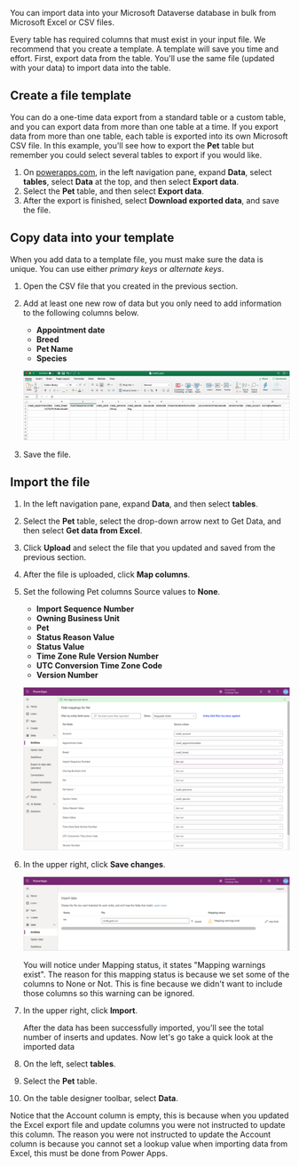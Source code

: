 You can import data into your Microsoft Dataverse database in bulk from Microsoft Excel or CSV files. 

Every table has required columns that must exist in your input file. We recommend that you create a template. A template will save you time and effort. First, export data from the table. You'll use the same file (updated with your data) to import data into the table.

## Create a file template
You can do a one-time data export from a standard table or a custom table, and you can export data from more than one table at a time. If you export data from more than one table, each table is exported into its own Microsoft CSV file. In this example, you'll see how to export the **Pet** table but remember you could select several tables to export if you would like.

1. On [powerapps.com](https://make.powerapps.com/), in the left navigation pane, expand **Data**, select **tables**, select **Data** at the top, and then select **Export data**.
1. Select the **Pet** table, and then select **Export data**.
1. After the export is finished, select **Download exported data**, and save the file.

## Copy data into your template
When you add data to a template file, you must make sure the data is unique. You can use either *primary keys* or *alternate keys*.

1. Open the CSV file that you created in the previous section.
1. Add at least one new row of data but you only need to add information to the following columns below.

    - **Appointment date**
    - **Breed**
    - **Pet Name**
    - **Species**

    ![Example of adding new row of data](../media/add-new-row.png)

1. Save the file. 

## Import the file
1. In the left navigation pane, expand **Data**, and then select **tables**.
1. Select the **Pet** table, select the drop-down arrow next to Get Data, and then select **Get data from Excel**.
1. Click **Upload** and select the file that you updated and saved from the previous section.
1. After the file is uploaded, click **Map columns**.
1. Set the following Pet columns Source values to **None**.

    - **Import Sequence Number**
    - **Owning Business Unit**
    - **Pet**
    - **Status Reason Value**
    - **Status Value**
    - **Time Zone Rule Version Number**
    - **UTC Conversion Time Zone Code**
    - **Version Number**
 
    ![Screenshot example of Pet columns Source values.](../media/mapping-fields.png)

1. In the upper right, click **Save changes**.

    ![Screenshot example of a Mapping status column and Import button for a successful upload.](../media/mapping-warning.png)

    You will notice under Mapping status, it states "Mapping warnings exist". The reason for this mapping status is because we set some of the columns to None or Not. This is fine because we didn't want to include those columns so this warning can be ignored. 

1. In the upper right, click **Import**.

    After the data has been successfully imported, you'll see the total number of inserts and updates. Now let's go take a quick look at the imported data

1. On the left, select **tables**.
1. Select the **Pet** table.
1. On the table designer toolbar, select **Data**.

Notice that the Account column is empty, this is because when you updated the Excel export file and update columns you were not instructed to update this column. The reason you were not instructed to update the Account column is because you cannot set a lookup value when importing data from Excel, this must be done from Power Apps.